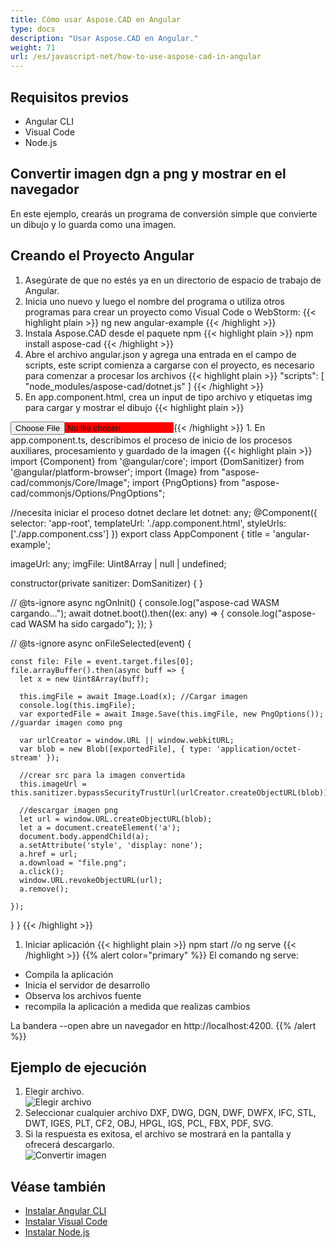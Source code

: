 ```yaml
---
title: Cómo usar Aspose.CAD en Angular
type: docs
description: "Usar Aspose.CAD en Angular."
weight: 71
url: /es/javascript-net/how-to-use-aspose-cad-in-angular
---
```


## Requisitos previos
- Angular CLI
- Visual Code
- Node.js

## Convertir imagen dgn a png y mostrar en el navegador

En este ejemplo, crearás un programa de conversión simple que convierte un dibujo y lo guarda como una imagen.

## Creando el Proyecto Angular

1. Asegúrate de que no estés ya en un directorio de espacio de trabajo de Angular.
1. Inicia uno nuevo y luego el nombre del programa o utiliza otros programas para crear un proyecto como Visual Code o WebStorm:
{{< highlight plain >}}
ng new angular-example
{{< /highlight >}}
1. Instala Aspose.CAD desde el paquete npm
{{< highlight plain >}}
npm install aspose-cad
{{< /highlight >}}
1. Abre el archivo angular.json y agrega una entrada en el campo de scripts, este script comienza a cargarse con el proyecto, es necesario para comenzar a procesar los archivos
{{< highlight plain >}}
"scripts": [
  "node_modules/aspose-cad/dotnet.js"
]
{{< /highlight >}}
1. En app.component.html, crea un input de tipo archivo y etiquetas img para cargar y mostrar el dibujo
{{< highlight plain >}}
<span style="background-color: red">
    <input type="file" class="file-upload" (change)="onFileSelected($event)" />
    <img alt="" id="image" [src]="imageUrl" />
</span>
{{< /highlight >}}
1. En app.component.ts, describimos el proceso de inicio de los procesos auxiliares, procesamiento y guardado de la imagen
{{< highlight plain >}}
import {Component} from '@angular/core';
import {DomSanitizer} from '@angular/platform-browser';
import {Image} from "aspose-cad/commonjs/Core/Image";
import {PngOptions} from "aspose-cad/commonjs/Options/PngOptions";

//necesita iniciar el proceso dotnet
declare let dotnet: any;
@Component({
  selector: 'app-root',
  templateUrl: './app.component.html',
  styleUrls: ['./app.component.css']
})
export class AppComponent {
  title = 'angular-example';

  imageUrl: any;
  imgFile: Uint8Array | null | undefined;

  constructor(private sanitizer: DomSanitizer) {
  }

  // @ts-ignore
  async ngOnInit() {
    console.log("aspose-cad WASM cargando...");
    await dotnet.boot().then((ex: any) => {
      console.log("aspose-cad WASM ha sido cargado");
    });
  }

  // @ts-ignore
  async onFileSelected(event) {

    const file: File = event.target.files[0];
    file.arrayBuffer().then(async buff => {
      let x = new Uint8Array(buff);
      
      this.imgFile = await Image.Load(x); //Cargar imagen
      console.log(this.imgFile);
      var exportedFile = await Image.Save(this.imgFile, new PngOptions()); //guardar imagen como png

      var urlCreator = window.URL || window.webkitURL;
      var blob = new Blob([exportedFile], { type: 'application/octet-stream' });
      
      //crear src para la imagen convertida
      this.imageUrl = this.sanitizer.bypassSecurityTrustUrl(urlCreator.createObjectURL(blob));

      //descargar imagen png
      let url = window.URL.createObjectURL(blob);
      let a = document.createElement('a');
      document.body.appendChild(a);
      a.setAttribute('style', 'display: none');
      a.href = url;
      a.download = "file.png";
      a.click();
      window.URL.revokeObjectURL(url);
      a.remove();

    });
  }
}
{{< /highlight >}}
1. Iniciar aplicación
{{< highlight plain >}}
npm start
//o
ng serve
{{< /highlight >}}
{{% alert color="primary" %}} 
El comando ng serve:

- Compila la aplicación
- Inicia el servidor de desarrollo
- Observa los archivos fuente
- recompila la aplicación a medida que realizas cambios

La bandera --open abre un navegador en http://localhost:4200.
{{% /alert %}}

## Ejemplo de ejecución

1. Elegir archivo.<br>
![Elegir archivo](/_assets/choose-file.png)<br>
1. Seleccionar cualquier archivo DXF, DWG, DGN, DWF, DWFX, IFC, STL, DWT, IGES, PLT, CF2, OBJ, HPGL, IGS, PCL, FBX, PDF, SVG.
1. Si la respuesta es exitosa, el archivo se mostrará en la pantalla y ofrecerá descargarlo.<br>
![Convertir imagen](/_assets/convert-image.png)<br>

## Véase también

- [Instalar Angular CLI](https://angular.io/guide/setup-local/)
- [Instalar Visual Code](https://code.visualstudio.com/)
- [Instalar Node.js](https://nodejs.org/en/)
